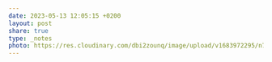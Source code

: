 ```yaml
---
date: 2023-05-13 12:05:15 +0200
layout: post
share: true
type: _notes
photo: https://res.cloudinary.com/dbi2zounq/image/upload/v1683972295/n7fflyqieqbhfydb1jla.jpg
---
```


